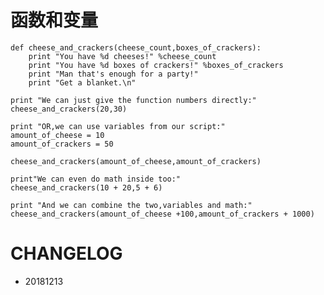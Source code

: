 
# 函数和变量

    def cheese_and_crackers(cheese_count,boxes_of_crackers):
        print "You have %d cheeses!" %cheese_count
        print "You have %d boxes of crackers!" %boxes_of_crackers
        print "Man that's enough for a party!"
        print "Get a blanket.\n"
        
    print "We can just give the function numbers directly:"
    cheese_and_crackers(20,30)
    
    print "OR,we can use variables from our script:"
    amount_of_cheese = 10
    amount_of_crackers = 50
    
    cheese_and_crackers(amount_of_cheese,amount_of_crackers)
    
    print"We can even do math inside too:"
    cheese_and_crackers(10 + 20,5 + 6)
    
    print "And we can combine the two,variables and math:"
    cheese_and_crackers(amount_of_cheese +100,amount_of_crackers + 1000)
    








# CHANGELOG

- 20181213
